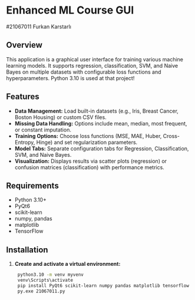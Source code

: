 # Enhanced ML Course GUI
#21067011 Furkan Karstarlı
## Overview
This application is a graphical user interface for training various machine learning models. It supports regression, classification, SVM, and Naive Bayes on multiple datasets with configurable loss functions and hyperparameters.
Python 3.10 is used at that project!

## Features
- **Data Management:** Load built-in datasets (e.g., Iris, Breast Cancer, Boston Housing) or custom CSV files.  
- **Missing Data Handling:** Options include mean, median, most frequent, or constant imputation.  
- **Training Options:** Choose loss functions (MSE, MAE, Huber, Cross-Entropy, Hinge) and set regularization parameters.  
- **Model Tabs:** Separate configuration tabs for Regression, Classification, SVM, and Naive Bayes.  
- **Visualization:** Displays results via scatter plots (regression) or confusion matrices (classification) with performance metrics.

## Requirements
- Python 3.10+
- PyQt6
- scikit-learn
- numpy, pandas
- matplotlib
- TensorFlow

## Installation
1. **Create and activate a virtual environment:**
   ```bash
	python3.10 -m venv myvenv
	venv\Scripts\activate
	pip install PyQt6 scikit-learn numpy pandas matplotlib tensorflow
	py.exe 21067011.py

